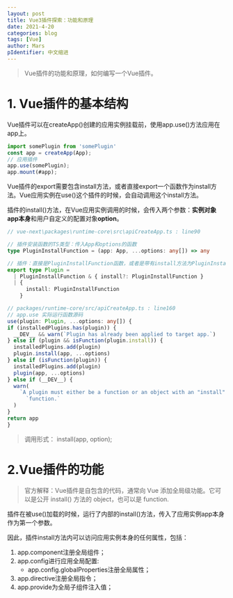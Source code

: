 ```yaml
---
layout: post
title: Vue3插件探索：功能和原理
date: 2021-4-20
categories: blog
tags: [Vue]
author: Mars
pIdentifier: 中文缩进
---
```


> Vue插件的功能和原理，如何编写一个Vue插件。

# 1. Vue插件的基本结构

Vue插件可以在createApp()创建的应用实例挂载前，使用app.use()方法应用在app上。

```js
import somePlugin from 'somePlugin'
const app = createApp(App);
// 应用插件
app.use(somePlugin);
app.mount(#app);
```

Vue插件的export需要包含install方法，或者直接export一个函数作为install方法。Vue应用实例在use()这个插件的时候，会自动调用这个install方法。

插件的install()方法，在Vue应用实例调用的时候，会传入两个参数：**实例对象app本身**和用户自定义的配置对象**option**。

```typescript
// vue-next\packages\runtime-core\src\apiCreateApp.ts : line90

// 插件安装函数的TS类型：传入App和options的函数
type PluginInstallFunction = (app: App, ...options: any[]) => any

// 插件：直接是PluginInstallFunction函数，或者是带有install方法为PluginInstallFunction函数的对象。
export type Plugin =
  | PluginInstallFunction & { install?: PluginInstallFunction }
  | {
      install: PluginInstallFunction
    }

// packages/runtime-core/src/apiCreateApp.ts : line160
// app.use 实际运行函数源码
use(plugin: Plugin, ...options: any[]) {
if (installedPlugins.has(plugin)) {
  __DEV__ && warn(`Plugin has already been applied to target app.`)
} else if (plugin && isFunction(plugin.install)) {
  installedPlugins.add(plugin)
  plugin.install(app, ...options)
} else if (isFunction(plugin)) {
  installedPlugins.add(plugin)
  plugin(app, ...options)
} else if (__DEV__) {
  warn(
    `A plugin must either be a function or an object with an "install" ` +
      `function.`
  )
}
return app
}
```

> 调用形式： install(app, option);

# 2.Vue插件的功能

> 官方解释：Vue插件是自包含的代码，通常向 Vue 添加全局级功能。它可以是公开 install() 方法的 object，也可以是 function.

插件在被use()加载的时候，运行了内部的install()方法，传入了应用实例app本身作为第一个参数。

因此，插件install方法内可以访问应用实例本身的任何属性，包括：

1. app.component注册全局组件；
2. app.config进行应用全局配置:
    - app.config.globalProperties注册全局属性；
3. app.directive注册全局指令；
4. app.provide为全局子组件注入值；


